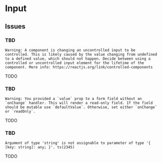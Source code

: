 # Input

## Issues

### TBD

```log
Warning: A component is changing an uncontrolled input to be controlled. This is likely caused by the value changing from undefined to a defined value, which should not happen. Decide between using a controlled or uncontrolled input element for the lifetime of the component. More info: https://reactjs.org/link/controlled-components
```

<!--
https://stackoverflow.com/questions/37427508/react-changing-an-uncontrolled-input
-->

<!--
const [name, setName] = useState('')
-->

TODO

### TBD

```log
Warning: You provided a `value` prop to a form field without an `onChange` handler. This will render a read-only field. If the field should be mutable use `defaultValue`. Otherwise, set either `onChange` or `readOnly`.
```

TODO

### TBD

```log
Argument of type 'string' is not assignable to parameter of type '{ [key: string]: any; }'. ts(2345)
```

TODO
